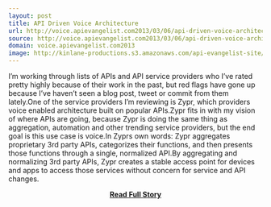 ```yaml
---
layout: post
title: API Driven Voice Architecture
url: http://voice.apievangelist.com2013/03/06/api-driven-voice-architecture/
source: http://voice.apievangelist.com2013/03/06/api-driven-voice-architecture/
domain: voice.apievangelist.com2013
image: http://kinlane-productions.s3.amazonaws.com/api-evangelist-site/blog/zypr-logo.png
---
```


<p>I’m working through lists of APIs and API service providers who I’ve rated pretty highly because of their work in the past, but red flags have gone up because I’ve haven’t seen a blog post, tweet or commit from them lately.One of the service providers I’m reviewing is Zypr, which providers voice enabled architecture built on popular APIs.Zypr fits in with my vision of where APIs are going, because Zypr is doing the same thing as aggregation, automation and other trending service providers, but the end goal is this use case is voice.In Zyprs own words: Zypr aggregates proprietary 3rd party APIs, categorizes their functions, and then presents those functions through a single, normalized API.By aggregating and normalizing 3rd party APIs, Zypr creates a stable access point for devices and apps to access those services without concern for service and API changes.</p>
<center><p><a href="http://voice.apievangelist.com2013/03/06/api-driven-voice-architecture/" style='padding:25px; font-sze:18px; font-weight: bold;'>Read Full Story</a></p></center>
